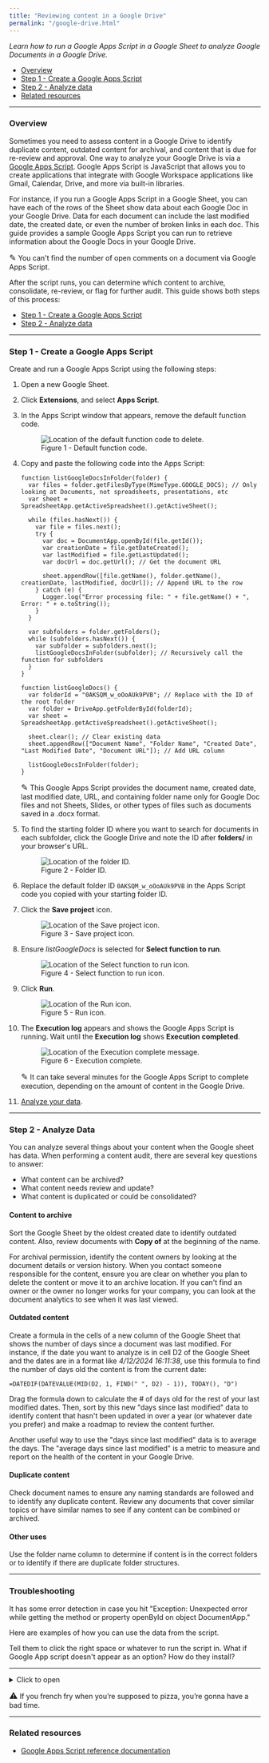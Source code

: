 ```yaml
---
title: "Reviewing content in a Google Drive"
permalink: "/google-drive.html"
---
```


*Learn how to run a Google Apps Script in a Google Sheet to analyze Google Documents in a Google Drive.*

- [Overview](#overview)
- [Step 1 - Create a Google Apps Script](#step-1---create-a-google-apps-script)
- [Step 2 - Analyze data](#step-2---analyze-data)
- [Related resources](#related-resources)

---

### Overview

Sometimes you need to assess content in a Google Drive to identify duplicate content, outdated content for archival, and content that is due for re-review and approval. One way to analyze your Google Drive is via a [Google Apps Script](https://developers.google.com/apps-script/reference). Google Apps Script is JavaScript that allows you to create applications that integrate with Google Workspace applications like Gmail, Calendar, Drive, and more via built-in libraries. 

For instance, if you run a Google Apps Script in a Google Sheet, you can have each of the rows of the Sheet show data about each Google Doc in your Google Drive. Data for each document can include the last modified date, the created date, or even the number of broken links in each doc. This guide provides a sample Google Apps Script you can run to retrieve information about the Google Docs in your Google Drive.

<div class="alert-cyan">
  <p><span style="font-size:larger;">✎</span>
  You can't find the number of open comments on a document via Google Apps Script.</p>
</div>
 
After the script runs, you can determine which content to archive, consolidate, re-review, or flag for further audit. This guide shows both steps of this process:

- [Step 1 - Create a Google Apps Script](#step-1---create-a-google-apps-script)
- [Step 2 - Analyze data](#step-2---analyze-data)

---

### Step 1 - Create a Google Apps Script

Create and run a Google Apps Script using the following steps:

1. Open a new Google Sheet.
2. Click **Extensions**, and select **Apps Script**.
3. In the Apps Script window that appears, remove the default function code.

    <figure>
        <img src="/assets/images/delete-default-code.png" class="image-border-medium" alt="Location of the default function code to delete.">
        <figcaption>Figure 1 - Default function code.</figcaption>
    </figure>

4. Copy and paste the following code into the Apps Script:

    ```
    function listGoogleDocsInFolder(folder) {
      var files = folder.getFilesByType(MimeType.GOOGLE_DOCS); // Only looking at Documents, not spreadsheets, presentations, etc
      var sheet = SpreadsheetApp.getActiveSpreadsheet().getActiveSheet();
  
      while (files.hasNext()) {
        var file = files.next();
        try {
          var doc = DocumentApp.openById(file.getId());
          var creationDate = file.getDateCreated();
          var lastModified = file.getLastUpdated();
          var docUrl = doc.getUrl(); // Get the document URL

          sheet.appendRow([file.getName(), folder.getName(), creationDate, lastModified, docUrl]); // Append URL to the row
        } catch (e) {
          Logger.log("Error processing file: " + file.getName() + ", Error: " + e.toString());
        }
      }

      var subfolders = folder.getFolders();
      while (subfolders.hasNext()) {
        var subfolder = subfolders.next();
        listGoogleDocsInFolder(subfolder); // Recursively call the function for subfolders
      }
    }

    function listGoogleDocs() {
      var folderId = "0AKSQM_w_oOoAUk9PVB"; // Replace with the ID of the root folder
      var folder = DriveApp.getFolderById(folderId);
      var sheet = SpreadsheetApp.getActiveSpreadsheet().getActiveSheet();
  
      sheet.clear(); // Clear existing data
      sheet.appendRow(["Document Name", "Folder Name", "Created Date", "Last Modified Date", "Document URL"]); // Add URL column
  
      listGoogleDocsInFolder(folder);
    }
    ```

    <div class="alert-cyan">
      <p><span style="font-size:larger;">✎</span>
      This Google Apps Script provides the document name, created date, last modified date, URL, and containing folder name only for Google Doc files and not Sheets, Slides, or other types of files such as documents saved in a .docx format.</p>
    </div>

6. To find the starting folder ID where you want to search for documents in each subfolder, click the Google Drive and note the ID after **folders/** in your browser's URL.

    <figure>
      <img src="/assets/images/find-folder-id.png" class="image-border-medium" alt="Location of the folder ID.">
      <figcaption>Figure 2 - Folder ID.</figcaption>
    </figure>

7. Replace the default folder ID `0AKSQM_w_oOoAUk9PVB` in the Apps Script code you copied with your starting folder ID.

8. Click the **Save project** icon.

    <figure>
      <img src="/assets/images/save-project-icon.png" class="image-border-medium" alt="Location of the Save project icon.">
      <figcaption>Figure 3 - Save project icon.</figcaption>
    </figure>

9. Ensure *listGoogleDocs* is selected for **Select function to run**.

    <figure>
      <img src="/assets/images/function-to-run.png" class="image-border-medium" alt="Location of the Select function to run icon.">
      <figcaption>Figure 4 - Select function to run icon.</figcaption>
    </figure>

10. Click **Run**.

    <figure>
      <img src="/assets/images/run-icon.png" class="image-border-medium" alt="Location of the Run icon.">
      <figcaption>Figure 5 - Run icon.</figcaption>
    </figure>

11. The **Execution log** appears and shows the Google Apps Script is running. Wait until the **Execution log** shows **Execution completed**.

    <figure>
      <img src="/assets/images/execution-complete.png" class="image-border-medium" alt="Location of the Execution complete message.">
      <figcaption>Figure 6 - Execution complete.</figcaption>
    </figure>

    <div class="alert-cyan">
      <p><span style="font-size:larger;">✎</span>
      It can take several minutes for the Google Apps Script to complete execution, depending on the amount of content in the Google Drive.</p>
    </div>

12. [Analyze your data](#step-2---analyze-data).

---

### Step 2 - Analyze Data

You can analyze several things about your content when the Google sheet has data. When performing a content audit, there are several key questions to answer:

- What content can be archived?
- What content needs review and update?
- What content is duplicated or could be consolidated? 

#### Content to archive

Sort the Google Sheet by the oldest created date to identify outdated content. Also, review documents with **Copy of** at the beginning of the name.

For archival permission, identify the content owners by looking at the document details or version history. When you contact someone responsible for the content, ensure you are clear on whether you plan to delete the content or move it to an archive location. If you can't find an owner or the owner no longer works for your company, you can look at the document analytics to see when it was last viewed.

#### Outdated content

Create a formula in the cells of a new column of the Google Sheet that shows the number of days since a document was last modified. For instance, if the date you want to analyze is in cell D2 of the Google Sheet and the dates are in a format like *4/12/2024 16:11:38*, use this formula to find the number of days old the content is from the current date:

```
=DATEDIF(DATEVALUE(MID(D2, 1, FIND(" ", D2) - 1)), TODAY(), "D")
```

Drag the formula down to calculate the # of days old for the rest of your last modified dates. Then, sort by this new "days since last modified" data to identify content that hasn't been updated in over a year (or whatever date you prefer) and make a roadmap to review the content further.

Another useful way to use the "days since last modified" data is to average the days. The "average days since last modified" is a metric to measure and report on the health of the content in your Google Drive. 

#### Duplicate content

Check document names to ensure any naming standards are followed and to identify any duplicate content. Review any documents that cover similar topics or have similar names to see if any content can be combined or archived.

#### Other uses

Use the folder name column to determine if content is in the correct folders or to identify if there are duplicate folder structures.

---

### Troubleshooting
It has some error detection in case you hit "Exception: Unexpected error while getting the method or property openById on object DocumentApp."

Here are examples of how you can use the data from the script.

Tell them to click the right space or whatever to run the script in. What if Google App script doesn't appear as an option? How do they install?

---

<details>
<summary>Click to open</summary>
<p>If your browser supports this element, it should allow you to expand and collapse these details.</p></details>

<div class="alert-orange">
  <p><span style="font-size:larger;">⚠</span>
If you french fry when you’re supposed to pizza, you’re gonna have a bad time.</p>
</div>

---


### Related resources

- [Google Apps Script reference documentation]()
